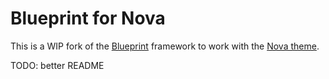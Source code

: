 # Blueprint for Nova

This is a WIP fork of the [Blueprint](https://blueprint.zip) framework to work with the [Nova theme](https://getnova.zip).

TODO: better README
